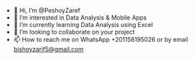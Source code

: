 - 👋 Hi, I’m @PeshoyZaref
- 👀 I’m interested in Data Analysis & Mobile Apps
- 🌱 I’m currently learning Data Analysis using Excel
- 💞️ I’m looking to collaborate on your project
- 📫 How to reach me on WhatsApp +201158195026 or by email bishoyzarif5@gmail.com


<!---
Peshoy29/Peshoy29 is a ✨ special ✨ repository because its `README.md` (this file) appears on your GitHub profile.
You can click the Preview link to take a look at your changes.
--->
